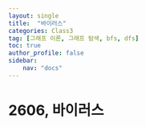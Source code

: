 ```yaml
---
layout: single
title:  "바이러스"
categories: Class3
tag: [그래프 이론, 그래프 탐색, bfs, dfs]
toc: true
author_profile: false
sidebar: 
    nav: "docs"
---
```


# 2606, 바이러스
